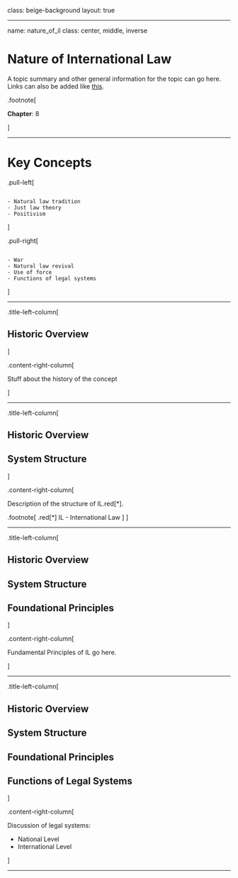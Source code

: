 class: beige-background
layout: true

---

name: nature_of_il
class: center, middle, inverse

# Nature of International Law
A topic summary and other general information for the topic can go here. Links can also be added like [this](https://www.msn.com/).


.footnote[

<!-- **Lecturer**: Joshua Scriven -->
**Chapter**: 8

]

---

# Key Concepts

.pull-left[
<pre><code>
- Natural law tradition
- Just law theory
- Positivism
</code></pre>
]

.pull-right[
<pre><code>
- War
- Natural law revival
- Use of force
- Functions of legal systems
</code></pre>
]   


---

.title-left-column[
## Historic Overview
]

.content-right-column[

Stuff about the history of the concept

]

---

.title-left-column[
## Historic Overview
## System Structure
]

.content-right-column[

Description of the structure of IL.red[*].


.footnote[
.red[*] IL - International Law
]
]

---

.title-left-column[
## Historic Overview
## System Structure
## Foundational Principles
]

.content-right-column[

Fundamental Principles of IL go here.


]

---

.title-left-column[
## Historic Overview
## System Structure
## Foundational Principles
## Functions of Legal Systems
]

.content-right-column[

Discussion of legal systems:
- National Level
- International Level

]

---

